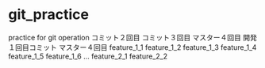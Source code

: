 # git_practice
practice for git operation
コミット２回目
コミット３回目
マスター４回目
開発１回目コミット
マスター４回目
feature_1_1
feature_1_2
feature_1_3
feature_1_4
feature_1_5
feature_1_6
...
feature_2_1
feature_2_2
